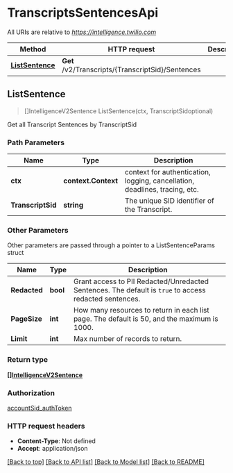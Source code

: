 # TranscriptsSentencesApi

All URIs are relative to *https://intelligence.twilio.com*

Method | HTTP request | Description
------------- | ------------- | -------------
[**ListSentence**](TranscriptsSentencesApi.md#ListSentence) | **Get** /v2/Transcripts/{TranscriptSid}/Sentences | 



## ListSentence

> []IntelligenceV2Sentence ListSentence(ctx, TranscriptSidoptional)



Get all Transcript Sentences by TranscriptSid

### Path Parameters


Name | Type | Description
------------- | ------------- | -------------
**ctx** | **context.Context** | context for authentication, logging, cancellation, deadlines, tracing, etc.
**TranscriptSid** | **string** | The unique SID identifier of the Transcript.

### Other Parameters

Other parameters are passed through a pointer to a ListSentenceParams struct


Name | Type | Description
------------- | ------------- | -------------
**Redacted** | **bool** | Grant access to PII Redacted/Unredacted Sentences. The default is `true` to access redacted sentences.
**PageSize** | **int** | How many resources to return in each list page. The default is 50, and the maximum is 1000.
**Limit** | **int** | Max number of records to return.

### Return type

[**[]IntelligenceV2Sentence**](IntelligenceV2Sentence.md)

### Authorization

[accountSid_authToken](../README.md#accountSid_authToken)

### HTTP request headers

- **Content-Type**: Not defined
- **Accept**: application/json

[[Back to top]](#) [[Back to API list]](../README.md#documentation-for-api-endpoints)
[[Back to Model list]](../README.md#documentation-for-models)
[[Back to README]](../README.md)

